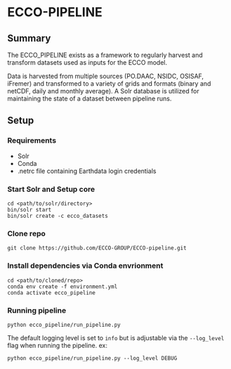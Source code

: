 # ECCO-PIPELINE

## Summary
The ECCO_PIPELINE exists as a framework to regularly harvest and transform datasets used as inputs for the ECCO model. 

Data is harvested from multiple sources (PO.DAAC, NSIDC, OSISAF, iFremer) and transformed to a variety of grids and formats (binary and netCDF, daily and monthly average). A Solr database is utilized for maintaining the state of a dataset between pipeline runs.

## Setup

### Requirements
- Solr
- Conda
- .netrc file containing Earthdata login credentials

### Start Solr and Setup core
```
cd <path/to/solr/directory>
bin/solr start
bin/solr create -c ecco_datasets
```

### Clone repo
```
git clone https://github.com/ECCO-GROUP/ECCO-pipeline.git
```

### Install dependencies via Conda envrionment 
```
cd <path/to/cloned/repo>
conda env create -f environment.yml
conda activate ecco_pipeline
```

### Running pipeline
```
python ecco_pipeline/run_pipeline.py
```

The default logging level is set to `info` but is adjustable via the `--log_level` flag when running the pipeline. ex:
```
python ecco_pipeline/run_pipeline.py --log_level DEBUG
```